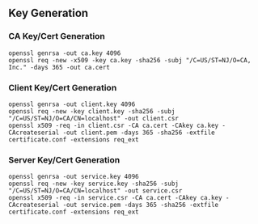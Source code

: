 ## Key Generation
### CA Key/Cert Generation
```
openssl genrsa -out ca.key 4096
openssl req -new -x509 -key ca.key -sha256 -subj "/C=US/ST=NJ/O=CA, Inc." -days 365 -out ca.cert
```
### Client Key/Cert Generation
```
openssl genrsa -out client.key 4096
openssl req -new -key client.key -sha256 -subj "/C=US/ST=NJ/O=CA/CN=localhost" -out client.csr
openssl x509 -req -in client.csr -CA ca.cert -CAkey ca.key -CAcreateserial -out client.pem -days 365 -sha256 -extfile certificate.conf -extensions req_ext
```

### Server Key/Cert Generation
```
openssl genrsa -out service.key 4096
openssl req -new -key service.key -sha256 -subj "/C=US/ST=NJ/O=CA/CN=localhost" -out service.csr
openssl x509 -req -in service.csr -CA ca.cert -CAkey ca.key -CAcreateserial -out service.pem -days 365 -sha256 -extfile certificate.conf -extensions req_ext
```